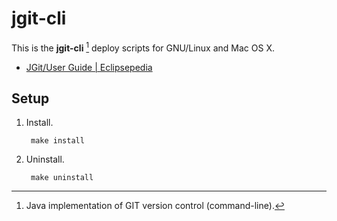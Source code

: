# jgit-cli

This is the **jgit-cli** [^1] deploy scripts for GNU/Linux and Mac OS X.

* [JGit/User Guide | Eclipsepedia](http://wiki.eclipse.org/JGit/User_Guide)

## Setup

1. Install.

        make install

2. Uninstall.

        make uninstall

[^1]: Java implementation of GIT version control (command-line).
